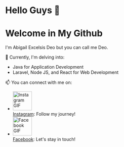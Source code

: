 Hello Guys 👋
==
Welcome in My Github
==
I'm Abigail Excelsis Deo but you can call me Deo.

🌱 Currently, I'm delving into: 
- Java for Application Development
- Laravel, Node JS, and React for Web Development

📫 You can connect with me on:
- <img src="https://github.com/Excel951/Excel951/assets/90140809/ccccaef4-0fd0-46d6-a820-8e43e35f9a2d" alt="Instagram GIF" width="60px" height="auto"/><br>[Instagram](https://www.instagram.com/abigailexcelsisdeo/): Follow my journey!
- <img src="https://github.com/Excel951/Excel951/assets/90140809/e44a4fad-cd78-4ff4-985c-af054c474f9e" alt="Facebook GIF" width="60px" height="auto"/><br>[Facebook](https://www.facebook.com/excel.nforcer707/): Let's stay in touch!

<!--- 
- 👀 I’m interested in ...
- 💞️ I’m looking to collaborate on ...
- 

Excel951/Excel951 is a ✨ special ✨ repository because its `README.md` (this file) appears on your GitHub profile.
You can click the Preview link to take a look at your changes.
--->
